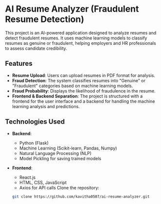 # AI Resume Analyzer (Fraudulent Resume Detection)

This project is an AI-powered application designed to analyze resumes and detect fraudulent resumes. It uses machine learning models to classify resumes as genuine or fraudulent, helping employers and HR professionals to assess candidate credibility.

## Features

- **Resume Upload**: Users can upload resumes in PDF format for analysis.
- **Fraud Detection**: The system classifies resumes into "Genuine" or "Fraudulent" categories based on machine learning models.
- **Fraud Probability**: Displays the likelihood of fraudulence in the resume.
- **Frontend & Backend Separation**: The project is structured with a frontend for the user interface and a backend for handling the machine learning analysis and predictions.

## Technologies Used

- **Backend**:
  - Python (Flask)
  - Machine Learning (Scikit-learn, Pandas, Numpy)
  - Natural Language Processing (NLP)
  - Model Pickling for saving trained models
  
- **Frontend**:
  - React.js
  - HTML, CSS, JavaScript
  - Axios for API calls
Clone the repository:

   ```bash
   git clone https://github.com/kavitha0507/ai-resume-analyzer.git
